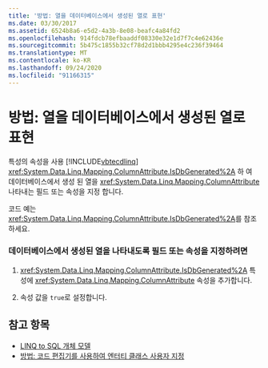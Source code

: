```yaml
---
title: '방법: 열을 데이터베이스에서 생성된 열로 표현'
ms.date: 03/30/2017
ms.assetid: 6524b8a6-e5d2-4a3b-8e08-beafc4a84fd2
ms.openlocfilehash: 914fdcb78efbaaddf08330e32e1d7f7c4e62436e
ms.sourcegitcommit: 5b475c1855b32cf78d2d1bbb4295e4c236f39464
ms.translationtype: MT
ms.contentlocale: ko-KR
ms.lasthandoff: 09/24/2020
ms.locfileid: "91166315"
---
```

# <a name="how-to-represent-columns-as-database-generated"></a>방법: 열을 데이터베이스에서 생성된 열로 표현

특성의 속성을 사용 [!INCLUDE[vbtecdlinq](../../../../../../includes/vbtecdlinq-md.md)] <xref:System.Data.Linq.Mapping.ColumnAttribute.IsDbGenerated%2A> 하 여 데이터베이스에서 생성 된 열을 <xref:System.Data.Linq.Mapping.ColumnAttribute> 나타내는 필드 또는 속성을 지정 합니다.  
  
 코드 예는 <xref:System.Data.Linq.Mapping.ColumnAttribute.IsDbGenerated%2A>를 참조하세요.  
  
### <a name="to-designate-a-field-or-property-as-representing-a-database-generated-column"></a>데이터베이스에서 생성된 열을 나타내도록 필드 또는 속성을 지정하려면  
  
1. <xref:System.Data.Linq.Mapping.ColumnAttribute.IsDbGenerated%2A> 특성에 <xref:System.Data.Linq.Mapping.ColumnAttribute> 속성을 추가합니다.  
  
2. 속성 값을 `true`로 설정합니다.  
  
## <a name="see-also"></a>참고 항목

- [LINQ to SQL 개체 모델](the-linq-to-sql-object-model.md)
- [방법: 코드 편집기를 사용하여 엔터티 클래스 사용자 지정](how-to-customize-entity-classes-by-using-the-code-editor.md)
